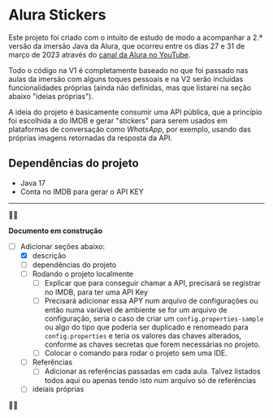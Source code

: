 # Alura Stickers

Este projeto foi criado com o intuito de estudo de modo a acompanhar a 2.ª versão da imersão Java da Alura, que ocorreu
entre os dias 27 e 31 de março de 2023 através do [canal da Alura no YouTube](https://youtube.com/@alura).

Todo o código na V1 é completamente baseado no que foi passado nas aulas da imersão com alguns toques pessoais e na V2
serão incluídas funcionalidades próprias (ainda não definidas, mas que listarei na seção abaixo "ideias próprias").

A ideia do projeto é basicamente consumir uma API pública, que a princípio foi escolhida a do IMDB e gerar "stickers"
para serem usados em plataformas de conversação como _WhatsApp_, por exemplo, usando das próprias imagens retornadas da
resposta da API.

## Dependências do projeto

- Java 17
- Conta no IMDB para gerar o API KEY

___

🚧🚧

**Documento em construção**

- [ ] Adicionar seções abaixo:
  - [x] descrição
  - [ ] dependências do projeto
  - [ ] Rodando o projeto localmente
    - [ ] Explicar que para conseguir chamar a API, precisará se registrar no IMDB, para ter uma API Key
    - [ ] Precisará adicionar essa APY num arquivo de configurações ou então numa variável de ambiente se for
      um arquivo de configuração, seria o caso de criar um `config.properties-sample` ou algo do tipo que
      poderia ser duplicado e renomeado para `config.properties` e teria os valores das chaves alterados,
      conforme as chaves secretas que forem necessárias no projeto.
    - [ ] Colocar o comando para rodar o projeto sem uma IDE.
  - [ ] Referências
    - [ ] Adicionar as referências passadas em cada aula. Talvez listados todos aqui ou apenas
      tendo isto num arquivo só de referências
  - [ ] ideiais próprias

🚧🚧
